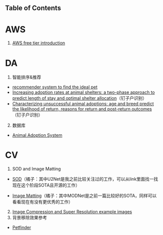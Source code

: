 Table of Contents
---
# AWS
1. [AWS free tier introduction](https://aws.amazon.com/cn/free/?all-free-tier.sort-by=item.additionalFields.SortRank&all-free-tier.sort-order=asc&awsf.Free%20Tier%20Types=*all&awsf.Free%20Tier%20Categories=*all)

# DA
1. 智能排序&推荐
  - [recommender system to find the ideal pet](https://e-82849.medium.com/animal-adoption-how-data-science-can-be-used-to-help-animals-in-shelter-30b980db7403)
  - [Increasing adoption rates at animal shelters: a two-phase approach to predict length of stay and optimal shelter allocation](https://bmcvetres.biomedcentral.com/articles/10.1186/s12917-020-02728-2#Sec3)（钉子户识别）
  - [Characterizing unsuccessful animal adoptions: age and breed predict the likelihood of return, reasons for return and post-return outcomes](https://www.nature.com/articles/s41598-021-87649-2#Sec8)（钉子户识别）
2. 数据库
  - [Animal Adoption System](https://github.com/Furiends/AI/blob/a03e130dfccf37c0a236962110a471f6396a089b/resource/Animal%20Adoption%20System.pdf)



# CV
1. SOD and Image Matting
- [SOD](https://paperswithcode.com/task/salient-object-detection-1)（橘子：其中U2Net是我之前比较关注过的工作，可以从link里面找一找现在这个阶段SOTA且开源的工作）

- [Image Matting](https://paperswithcode.com/task/image-matting)（橘子：其中MODNet是之前一篇比较好的SOTA，同样可以看看现在有没有更优秀的工作）
2. [Image Compression and Super Resolution example images](https://drive.google.com/drive/folders/1MswjD54NhYTs3-3jUbT4VDChCIETi3EP?usp=sharing)
3. 背景移除效果参考
- [Petfinder](https://www.petfinder.com/cat-breeds/?page=6)
